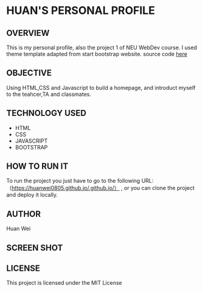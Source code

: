 # HUAN'S PERSONAL PROFILE
## OVERVIEW

This is my personal profile, also the project 1 of NEU WebDev course.
I used theme template adapted from start bootstrap website. source code [here](https://github.com/BlackrockDigital/startbootstrap-stylish-portfolio)

## OBJECTIVE
 Using HTML,CSS and Javascript to build a homepage, and introduct myself to the teahcer,TA and classmates.
 
 ## TECHNOLOGY USED
 * HTML
 * CSS
 * JAVASCRIPT
 * BOOTSTRAP
 
 ## HOW TO RUN IT
 To run the project you just have to go to the following URL:（https://huanwei0805.github.io/.github.io/） , or you can clone the project and deploy it locally.
 
 ## AUTHOR
 Huan Wei
 
## SCREEN SHOT

## LICENSE

This project is licensed under the MIT License
 
